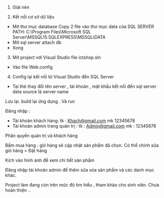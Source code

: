 
1. Giải nén

2. Kết nối cơ sở dữ liệu
- Mở thư mục database Copy 2 file vào thư mục data của SQL SERVER
PATH: C:\Program Files\Microsoft SQL Server\MSSQL15.SQLEXPRESS\MSSQL\DATA
- Mở sql server attach db 
- Xong

3. Mở project với Visual Studio
file ictshop.sln
- Vào file Web.config

4. Config lại kết nối từ Visual Studio đến SQL Server
- Tại thẻ <connectionStrings> </connectionStrings>
thay đổi tên server , tài khoản , mật khẩu kết nối đến sql server
data source là server name

Lưu lại. build lại ứng dụng . Và run

Đăng nhập :
- Tài khoản khách hàng: 
tk : Khach@gmail.com 
mk 12345678
- Tài khoản admin trang quản trị :
tk : Admin@gmail.com
mk : 12345678

Phân quyền quản trị và khách hàng

Bấm mua hàng : giỏ hàng sẽ cập nhật sản phẩm đã chọn.
Có thể chỉnh sửa giỏ hàng >
Đặt hàng

Kích vào hình ảnh để xem chi tiết sản phẩm

Đăng nhập tài khoản admin để thêm sửa xóa sản phẩm và các danh mục khác.

Project làm đang còn trên mức độ tìm hiểu , tham khảo cho sinh viên. Chưa hoàn thiện ..
